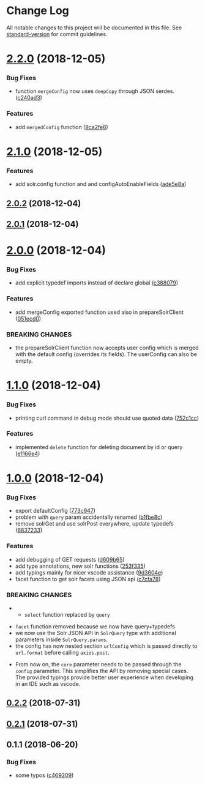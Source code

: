 # Change Log

All notable changes to this project will be documented in this file. See [standard-version](https://github.com/conventional-changelog/standard-version) for commit guidelines.

<a name="2.2.0"></a>
# [2.2.0](https://github.com/vsimko/node-solr-lambda/compare/v2.1.0...v2.2.0) (2018-12-05)


### Bug Fixes

* function `mergeConfig` now uses `deepCopy` through JSON serdes. ([c240ad3](https://github.com/vsimko/node-solr-lambda/commit/c240ad3))


### Features

* add `mergedConfig` function ([9ca2fe6](https://github.com/vsimko/node-solr-lambda/commit/9ca2fe6))



<a name="2.1.0"></a>
# [2.1.0](https://github.com/vsimko/node-solr-lambda/compare/v2.0.2...v2.1.0) (2018-12-05)


### Features

* add solr.config function and and configAutoEnableFields ([ade5e8a](https://github.com/vsimko/node-solr-lambda/commit/ade5e8a))



<a name="2.0.2"></a>
## [2.0.2](https://github.com/vsimko/node-solr-lambda/compare/v2.0.0...v2.0.2) (2018-12-04)



<a name="2.0.1"></a>
## [2.0.1](https://github.com/vsimko/node-solr-lambda/compare/v2.0.0...v2.0.1) (2018-12-04)



<a name="2.0.0"></a>
# [2.0.0](https://github.com/vsimko/node-solr-lambda/compare/v1.1.0...v2.0.0) (2018-12-04)


### Bug Fixes

* add explicit typedef imports instead of declare global ([c388079](https://github.com/vsimko/node-solr-lambda/commit/c388079))


### Features

* add mergeConfig exported function used also in prepareSolrClient ([051ecd0](https://github.com/vsimko/node-solr-lambda/commit/051ecd0))


### BREAKING CHANGES

* the prepareSolrClient function now accepts
user config which is merged with the default config (overrides its
fields). The userConfig can also be empty.



<a name="1.1.0"></a>
# [1.1.0](https://github.com/vsimko/node-solr-lambda/compare/v1.0.0...v1.1.0) (2018-12-04)


### Bug Fixes

* printing curl command in debug mode should use quoted data ([752c1cc](https://github.com/vsimko/node-solr-lambda/commit/752c1cc))


### Features

* implemented `delete` function for deleting document by id or query ([e1166e4](https://github.com/vsimko/node-solr-lambda/commit/e1166e4))



<a name="1.0.0"></a>
# [1.0.0](https://github.com/vsimko/node-solr-lambda/compare/v0.2.2...v1.0.0) (2018-12-04)


### Bug Fixes

* export defaultConfig ([773c947](https://github.com/vsimko/node-solr-lambda/commit/773c947))
* problem with `query` param accidentally renamed ([b1fbe8c](https://github.com/vsimko/node-solr-lambda/commit/b1fbe8c))
* remove solrGet and use solrPost everywhere, update typedefs ([6837233](https://github.com/vsimko/node-solr-lambda/commit/6837233))


### Features

* add debugging of GET requests ([d609b65](https://github.com/vsimko/node-solr-lambda/commit/d609b65))
* add type annotations, new solr functions ([253f335](https://github.com/vsimko/node-solr-lambda/commit/253f335))
* add typings mainly for nicer vscode assistance ([9d3604e](https://github.com/vsimko/node-solr-lambda/commit/9d3604e))
* facet function to get solr facets using JSON api ([c7cfa78](https://github.com/vsimko/node-solr-lambda/commit/c7cfa78))


### BREAKING CHANGES

* - `select` function replaced by `query`
- `facet` function removed because we now have query+typedefs
- we now use the Solr JSON API in `SolrQuery` type with additional parameters inside `SolrQuery.params`.
- the config has now nested section `urlConfig` which is passed directly to `url.format` before calling `axios.post`.
* From now on,  the `core` parameter needs
to be passed through the `config` parameter. This simplifies
the API by removing special cases.
The provided typings provide better user experience when developing
in an IDE such as vscode.



<a name="0.2.2"></a>
## [0.2.2](https://github.com/vsimko/node-solr-lambda/compare/v0.2.1...v0.2.2) (2018-07-31)



<a name="0.2.1"></a>
## [0.2.1](https://github.com/vsimko/node-solr-lambda/compare/v0.1.1...v0.2.1) (2018-07-31)



<a name="0.1.1"></a>
## 0.1.1 (2018-06-20)


### Bug Fixes

* some typos ([c469209](https://github.com/vsimko/node-solr-lambda/commit/c469209))
